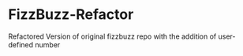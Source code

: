 # FizzBuzz-Refactor
Refactored Version of original fizzbuzz repo with the addition of user-defined number
